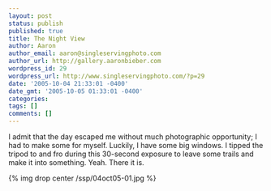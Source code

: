 ```yaml
---
layout: post
status: publish
published: true
title: The Night View
author: Aaron
author_email: aaron@singleservingphoto.com
author_url: http://gallery.aaronbieber.com
wordpress_id: 29
wordpress_url: http://www.singleservingphoto.com/?p=29
date: '2005-10-04 21:33:01 -0400'
date_gmt: '2005-10-05 01:33:01 -0400'
categories:
tags: []
comments: []
---
```

I admit that the day escaped me without much photographic opportunity; I
had to make some for myself. Luckily, I have some big windows. I tipped
the tripod to and fro during this 30-second exposure to leave some
trails and make it into something. Yeah. There it is.

{% img drop center /ssp/04oct05-01.jpg %}
